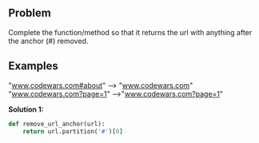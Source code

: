 ## Problem

Complete the function/method so that it returns the url with anything after the anchor (#) removed.

## Examples

"www.codewars.com#about" --> "www.codewars.com"
"www.codewars.com?page=1" -->"www.codewars.com?page=1"

**Solution 1:**

```python
def remove_url_anchor(url):
    return url.partition('#')[0]
```
